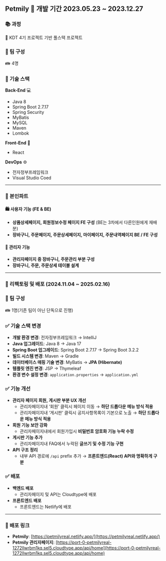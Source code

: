 ## Petmily 📅 개발 기간 2023.05.23 ~ 2023.12.27  

### 📚 과정  
:ledger: KDT 4기 프로젝트 기반 풀스택 프로젝트  

### 👥 팀 구성  
:family: 4명  

### 🚀 기술 스택  
**Back-End** :computer:  
- Java 8 
- Spring Boot 2.7.17  
- Spring Security  
- MyBatis
- MySQL  
- Maven
- Lombok  

**Front-End** 🎨  
- React

**DevOps** ⚙
- 전자정부프레임워크
- Visual Studio Coed

---

### 📂 본인파트

#### 🛍 사용자 기능 (FE & BE)  
- **상품상세페이지, 회원정보수정 페이지 FE 구성** (BE는 3차에서 다른인원에게 재배분)
- **장바구니, 주문페이지, 주문상세페이지, 마이페이지, 주문내역페이지 BE / FE 구성**
 
#### 🔧 관리자 기능  
- **관리자페이지 중 장바구니, 주문관리 부분 구성**  
- **장바구니, 주문, 주문상세 테이블 설계**   

---

### 🔄 리팩토링 및 배포 (2024.11.04 ~ 2025.02.16)  

### 👥 팀 구성  
:family: 1명(기존 팀이 아닌 단독으로 진행)

### ✅ 기술 스택 변경  
- **개발 환경 변경**: 전자정부프레임워크 → IntelliJ  
- **Java 업그레이드**: Java 8 → Java 17  
- **Spring Boot 업그레이드**: Spring Boot 2.7.17 → Spring Boot 3.2.2  
- **빌드 시스템 변경**: Maven → Gradle
- **데이터베이스 매핑 기술 변경**: MyBatis → **JPA (Hibernate)**
- **템플릿 엔진 변경**: JSP → Thymeleaf  
- **환경 변수 설정 변경**: `application.properties` → `application.yml`

### ✅ 기능 개선  
- **관리자 페이지 회원, 게시판 부분 UX 개선**
  - 관리자페이지내 ‘회원’ 클릭시 페이지 이동 →  **하단 드롭다운 메뉴 방식 적용**
  - 관리자페이지내 ‘게시판’ 클릭시 공지사항목록이 기본으로 노출 →  **하단 드롭다운 메뉴 방식 적용**
- **회원 기능 보안 강화**  
  - 관리자페이지내에서 회원가입시 **비밀번호 암호화 기능 누락 수정**  
- **게시판 기능 추가**  
  - 관리자페이지내 FAQ에서 누락된 **글쓰기 및 수정 기능 구현**  
- **API 구조 정리**  
  - 내부 API 경로에 `/api` prefix 추가 → **프론트엔드(React) API와 명확하게 구분**
 
### ✅ 배포
- **백엔드 배포**
  - 관리자페이지 및 API는 Cloudtype에 배포
- **프론트엔드 배포**
  - 프론트엔드는 Netlify에 배포
---

### 📎 배포 링크  
- **Petmily**: [https://petmilyreal.netlify.app/](https://petmilyreal.netlify.app/)  
- **Petmily 관리자페이지**: [https://port-0-petmilyreal-1272llwrbm1kq.sel5.cloudtype.app/api/home](https://port-0-petmilyreal-1272llwrbm1kq.sel5.cloudtype.app/api/home)
